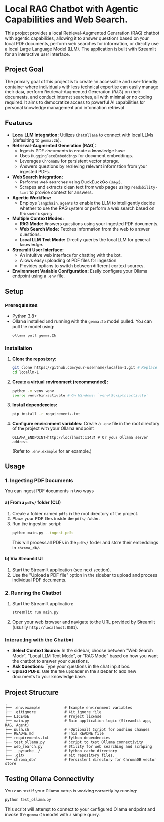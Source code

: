# Local RAG Chatbot with Agentic Capabilities and Web Search.

This project provides a local Retrieval-Augmented Generation (RAG) chatbot with agentic capabilities, allowing it to answer questions based on your local PDF documents, perform web searches for information, or directly use a local Large Language Model (LLM). The application is built with Streamlit for an interactive user interface.

## Project Goal

The primary goal of this project is to create an accessible and user-friendly container where individuals with less technical expertise can easily manage their data, perform Retrieval-Augmented Generation (RAG) on their documents, and conduct internet searches, all with minimal or no coding required. It aims to democratize access to powerful AI capabilities for personal knowledge management and information retrieval

## Features

*   **Local LLM Integration:** Utilizes `ChatOllama` to connect with local LLMs (defaulting to `gemma:2b`).
*   **Retrieval-Augmented Generation (RAG):**
    *   Ingests PDF documents to create a knowledge base.
    *   Uses `HuggingFaceEmbeddings` for document embeddings.
    *   Leverages `ChromaDB` for persistent vector storage.
    *   Answers questions by retrieving relevant information from your ingested PDFs.
*   **Web Search Integration:**
    *   Performs web searches using DuckDuckGo (`ddgs`).
    *   Scrapes and extracts clean text from web pages using `readability-lxml` to provide context for answers.
*   **Agentic Workflow:**
    *   Employs `langchain.agents` to enable the LLM to intelligently decide whether to use the RAG system or perform a web search based on the user's query
*   **Multiple Context Modes:**
    *   **RAG Mode:** Answers questions using your ingested PDF documents.
    *   **Web Search Mode:** Fetches information from the web to answer questions.
    *   **Local LLM Text Mode:** Directly queries the local LLM for general knowledge.
*   **Streamlit User Interface:**
    *   An intuitive web interface for chatting with the bot.
    *   Allows easy uploading of PDF files for ingestion.
    *   Provides options to switch between different context sources.
*   **Environment Variable Configuration:** Easily configure your Ollama endpoint using a `.env` file.

## Setup

### Prerequisites

*   Python 3.8+
*   Ollama installed and running with the `gemma:2b` model pulled. You can pull the model using:
    ```bash
    ollama pull gemma:2b
    ```

### Installation

1.  **Clone the repository:**
    ```bash
    git clone https://github.com/your-username/locallm-1.git # Replace with your actual repo URL
    cd locallm-1
    ```

2.  **Create a virtual environment (recommended):**
    ```bash
    python -m venv venv
    source venv/bin/activate # On Windows: `venv\Scripts\activate`
    ```

3.  **Install dependencies:**
    ```bash
    pip install -r requirements.txt
    ```

4.  **Configure environment variables:**
    Create a `.env` file in the root directory of the project with your Ollama endpoint.
    ```
    OLLAMA_ENDPOINT=http://localhost:11434 # Or your Ollama server address
    ```
    (Refer to `.env.example` for an example.)

## Usage

### 1. Ingesting PDF Documents

You can ingest PDF documents in two ways:

#### a) From a `pdfs/` folder (CLI)

1.  Create a folder named `pdfs` in the root directory of the project.
2.  Place your PDF files inside the `pdfs/` folder.
3.  Run the ingestion script:
    ```bash
    python main.py --ingest-pdfs
    ```
    This will process all PDFs in the `pdfs/` folder and store their embeddings in `chroma_db/`.

#### b) Via Streamlit UI

1.  Start the Streamlit application (see next section).
2.  Use the "Upload a PDF file" option in the sidebar to upload and process individual PDF documents.

### 2. Running the Chatbot

1.  Start the Streamlit application:
    ```bash
    streamlit run main.py
    ```
2.  Open your web browser and navigate to the URL provided by Streamlit (usually `http://localhost:8501`).

### Interacting with the Chatbot

*   **Select Context Source:** In the sidebar, choose between "Web Search Mode", "Local LLM Text Mode", or "RAG Mode" based on how you want the chatbot to answer your questions.
*   **Ask Questions:** Type your questions in the chat input box.
*   **Upload PDFs:** Use the file uploader in the sidebar to add new documents to your knowledge base.

## Project Structure

```
.
├── .env.example           # Example environment variables
├── .gitignore             # Git ignore file
├── LICENSE                # Project license
├── main.py                # Main application logic (Streamlit app, RAG, Agent)
├── push.sh                # (Optional) Script for pushing changes
├── README.md              # This README file
├── requirements.txt       # Python dependencies
├── test_ollama.py         # Script to test Ollama connectivity
├── web_search.py          # Utility for web searching and scraping
├── __pycache__/           # Python cache directory
├── .git/                  # Git repository files.
└── chroma_db/             # Persistent directory for ChromaDB vector store
```

## Testing Ollama Connectivity

You can test if your Ollama setup is working correctly by running:

```bash
python test_ollama.py
```

This script will attempt to connect to your configured Ollama endpoint and invoke the `gemma:2b` model with a simple query.
